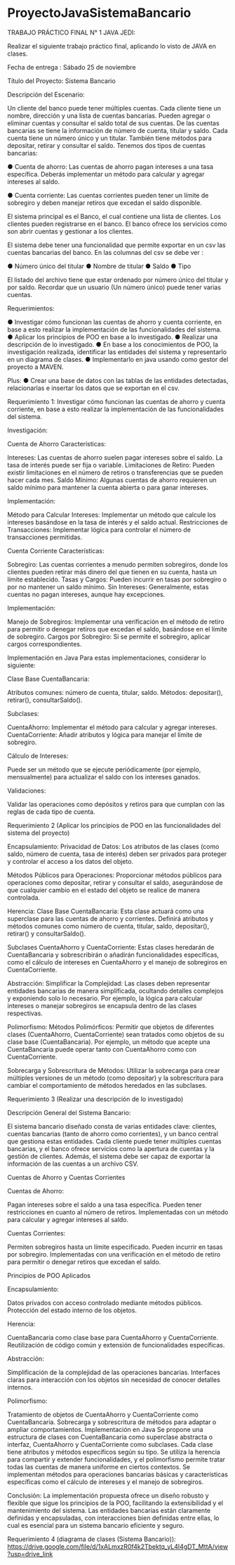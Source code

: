 # ProyectoJavaSistemaBancario
TRABAJO PRÁCTICO FINAL N° 1 JAVA JEDI:

Realizar el siguiente trabajo práctico final, aplicando lo visto de JAVA en clases.

Fecha de entrega : Sábado 25 de noviembre

Título del Proyecto: Sistema Bancario

Descripción del Escenario:

Un cliente del banco puede tener múltiples cuentas. Cada cliente tiene un nombre, dirección y una lista de cuentas bancarias. Pueden agregar o eliminar cuentas y consultar el saldo total de sus cuentas. De las cuentas bancarias se tiene la información de número de cuenta, titular y saldo. Cada cuenta tiene un número único y un titular. También tiene métodos para depositar, retirar y consultar el saldo. Tenemos dos tipos de cuentas bancarias:

● Cuenta de ahorro: Las cuentas de ahorro pagan intereses a una tasa específica. Deberás implementar un método para calcular y agregar intereses al saldo.

● Cuenta corriente: Las cuentas corrientes pueden tener un límite de sobregiro y deben manejar retiros que excedan el saldo disponible.

El sistema principal es el Banco, el cual contiene una lista de clientes. Los clientes pueden registrarse en el banco. El banco ofrece los servicios como son abrir cuentas y gestionar a los clientes.

El sistema debe tener una funcionalidad que permite exportar en un csv las cuentas bancarias del banco. En las columnas del csv se debe ver :

● Número único del titular
● Nombre de titular
● Saldo
● Tipo

El listado del archivo tiene que estar ordenado por número único del titular y por saldo. Recordar que un usuario (Un número único) puede tener varias cuentas.

Requerimientos:

● Investigar cómo funcionan las cuentas de ahorro y cuenta corriente, en base a esto realizar la implementación de las funcionalidades del sistema.
● Aplicar los principios de POO en base a lo investigado.
● Realizar una descripción de lo investigado.
● En base a los conocimientos de POO, la investigación realizada, identificar las entidades del sistema y representarlo en un diagrama de clases.
● Implementarlo en java usando como gestor del proyecto a MAVEN.

Plus: ● Crear una base de datos con las tablas de las entidades detectadas, relacionarlas e insertar los datos que se exportan en el csv.

Requerimiento 1: Investigar cómo funcionan las cuentas de ahorro y cuenta corriente, en base a esto realizar la implementación de las funcionalidades del sistema.

Investigación:

Cuenta de Ahorro Características:

Intereses: Las cuentas de ahorro suelen pagar intereses sobre el saldo. La tasa de interés puede ser fija o variable. Limitaciones de Retiro: Pueden existir limitaciones en el número de retiros o transferencias que se pueden hacer cada mes. Saldo Mínimo: Algunas cuentas de ahorro requieren un saldo mínimo para mantener la cuenta abierta o para ganar intereses.

Implementación:

Método para Calcular Intereses: Implementar un método que calcule los intereses basándose en la tasa de interés y el saldo actual. Restricciones de Transacciones: Implementar lógica para controlar el número de transacciones permitidas.

Cuenta Corriente Características:

Sobregiro: Las cuentas corrientes a menudo permiten sobregiros, donde los clientes pueden retirar más dinero del que tienen en su cuenta, hasta un límite establecido. Tasas y Cargos: Pueden incurrir en tasas por sobregiro o por no mantener un saldo mínimo. Sin Intereses: Generalmente, estas cuentas no pagan intereses, aunque hay excepciones.

Implementación:

Manejo de Sobregiros: Implementar una verificación en el método de retiro para permitir o denegar retiros que excedan el saldo, basándose en el límite de sobregiro. Cargos por Sobregiro: Si se permite el sobregiro, aplicar cargos correspondientes.

Implementación en Java Para estas implementaciones, considerar lo siguiente:

Clase Base CuentaBancaria:

Atributos comunes: número de cuenta, titular, saldo. Métodos: depositar(), retirar(), consultarSaldo().

Subclases:

CuentaAhorro: Implementar el método para calcular y agregar intereses. CuentaCorriente: Añadir atributos y lógica para manejar el límite de sobregiro.

Cálculo de Intereses:

Puede ser un método que se ejecute periódicamente (por ejemplo, mensualmente) para actualizar el saldo con los intereses ganados.

Validaciones:

Validar las operaciones como depósitos y retiros para que cumplan con las reglas de cada tipo de cuenta.

Requerimiento 2 (Aplicar los principios de POO en las funcionalidades del sistema del proyecto)

Encapsulamiento: Privacidad de Datos: Los atributos de las clases (como saldo, número de cuenta, tasa de interés) deben ser privados para proteger y controlar el acceso a los datos del objeto.

Métodos Públicos para Operaciones: Proporcionar métodos públicos para operaciones como depositar, retirar y consultar el saldo, asegurándose de que cualquier cambio en el estado del objeto se realice de manera controlada.

Herencia: Clase Base CuentaBancaria: Esta clase actuará como una superclase para las cuentas de ahorro y corrientes. Definirá atributos y métodos comunes como número de cuenta, titular, saldo, depositar(), retirar() y consultarSaldo().

Subclases CuentaAhorro y CuentaCorriente: Estas clases heredarán de CuentaBancaria y sobrescribirán o añadirán funcionalidades específicas, como el cálculo de intereses en CuentaAhorro y el manejo de sobregiros en CuentaCorriente.

Abstracción: Simplificar la Complejidad: Las clases deben representar entidades bancarias de manera simplificada, ocultando detalles complejos y exponiendo solo lo necesario. Por ejemplo, la lógica para calcular intereses o manejar sobregiros se encapsula dentro de las clases respectivas.

Polimorfismo: Métodos Polimórficos: Permitir que objetos de diferentes clases (CuentaAhorro, CuentaCorriente) sean tratados como objetos de su clase base (CuentaBancaria). Por ejemplo, un método que acepte una CuentaBancaria puede operar tanto con CuentaAhorro como con CuentaCorriente.

Sobrecarga y Sobrescritura de Métodos: Utilizar la sobrecarga para crear múltiples versiones de un método (como depositar) y la sobrescritura para cambiar el comportamiento de métodos heredados en las subclases.

Requerimiento 3 (Realizar una descripción de lo investigado)

Descripción General del Sistema Bancario:

El sistema bancario diseñado consta de varias entidades clave: clientes, cuentas bancarias (tanto de ahorro como corrientes), y un banco central que gestiona estas entidades. Cada cliente puede tener múltiples cuentas bancarias, y el banco ofrece servicios como la apertura de cuentas y la gestión de clientes. Además, el sistema debe ser capaz de exportar la información de las cuentas a un archivo CSV.

Cuentas de Ahorro y Cuentas Corrientes

Cuentas de Ahorro:

Pagan intereses sobre el saldo a una tasa específica. Pueden tener restricciones en cuanto al número de retiros. Implementadas con un método para calcular y agregar intereses al saldo.

Cuentas Corrientes:

Permiten sobregiros hasta un límite especificado. Pueden incurrir en tasas por sobregiro. Implementadas con una verificación en el método de retiro para permitir o denegar retiros que excedan el saldo.

Principios de POO Aplicados

Encapsulamiento:

Datos privados con acceso controlado mediante métodos públicos. Protección del estado interno de los objetos.

Herencia:

CuentaBancaria como clase base para CuentaAhorro y CuentaCorriente. Reutilización de código común y extensión de funcionalidades específicas.

Abstracción:

Simplificación de la complejidad de las operaciones bancarias. Interfaces claras para interacción con los objetos sin necesidad de conocer detalles internos.

Polimorfismo:

Tratamiento de objetos de CuentaAhorro y CuentaCorriente como CuentaBancaria. Sobrecarga y sobrescritura de métodos para adaptar o ampliar comportamientos. Implementación en Java Se propone una estructura de clases con CuentaBancaria como superclase abstracta o interfaz, CuentaAhorro y CuentaCorriente como subclases. Cada clase tiene atributos y métodos específicos según su tipo. Se utiliza la herencia para compartir y extender funcionalidades, y el polimorfismo permite tratar todas las cuentas de manera uniforme en ciertos contextos. Se implementan métodos para operaciones bancarias básicas y características específicas como el cálculo de intereses y el manejo de sobregiros.

Conclusión: La implementación propuesta ofrece un diseño robusto y flexible que sigue los principios de la POO, facilitando la extensibilidad y el mantenimiento del sistema. Las entidades bancarias están claramente definidas y encapsuladas, con interacciones bien definidas entre ellas, lo cual es esencial para un sistema bancario eficiente y seguro.

Requerimiento 4 (diagrama de clases (Sistema Bancario)): https://drive.google.com/file/d/1xALmxzR0f4k2Tbektq_yL4I4gDT_MttA/view?usp=drive_link
